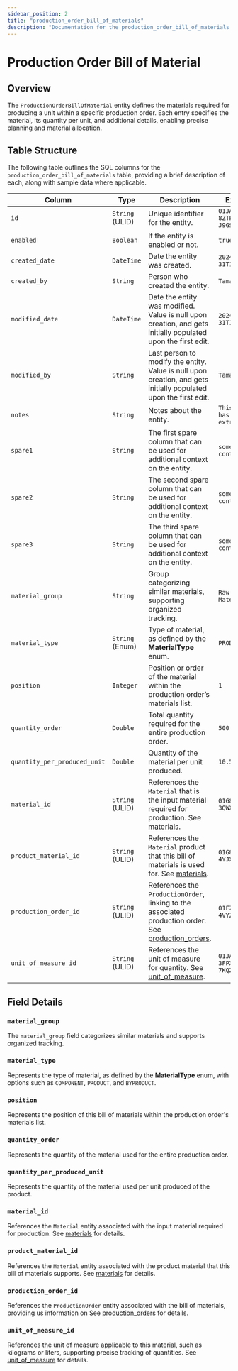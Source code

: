 ```yaml
---
sidebar_position: 2
title: "production_order_bill_of_materials"
description: "Documentation for the production_order_bill_of_materials table, detailing columns and constraints in the database schema."
---
```


# Production Order Bill of Material

## Overview

The `ProductionOrderBillOfMaterial` entity defines the materials required for producing a unit within a specific
production order. Each entry specifies the material, its quantity per unit, and additional details, enabling precise
planning and material allocation.

## Table Structure

The following table outlines the SQL columns for the `production_order_bill_of_materials` table, providing a brief description of
each, along with sample data where applicable.

| Column                       | Type            | Description                                                                                                                                        | Example                             |
|------------------------------|-----------------|----------------------------------------------------------------------------------------------------------------------------------------------------|-------------------------------------|
| `id`                         | `String` (ULID) | Unique identifier for the entity.                                                                                                                  | `01JAP8RJBN-8ZTPXSGY-J9GSDPE1`      |
| `enabled`                    | `Boolean`       | If the entity is enabled or not.                                                                                                                   | `true`                              |
| `created_date`               | `DateTime`      | Date the entity was created.                                                                                                                       | `2024-12-31T19:48:44Z`              |
| `created_by`                 | `String`        | Person who created the entity.                                                                                                                     | `TamakiMES`                         |
| `modified_date`              | `DateTime`      | Date the entity was modified. Value is null upon creation, and gets initially populated upon the first edit.                                       | `2024-12-31T19:48:44Z`              |
| `modified_by`                | `String`        | Last person to modify the entity. Value is null upon creation, and gets initially populated upon the first edit.                                   | `TamakiMES`                         |
| `notes`                      | `String`        | Notes about the entity.                                                                                                                            | `This entity has these extra notes` |
| `spare1`                     | `String`        | The first spare column that can be used for additional context on the entity.                                                                      | `some extra context 1`              |
| `spare2`                     | `String`        | The second spare column that can be used for additional context on the entity.                                                                     | `some extra context 2`              |
| `spare3`                     | `String`        | The third spare column that can be used for additional context on the entity.                                                                      | `some extra context 3`              |
| `material_group`             | `String`        | Group categorizing similar materials, supporting organized tracking.                                                                               | `Raw Materials`                     |
| `material_type`              | `String` (Enum) | Type of material, as defined by the **MaterialType** enum.                                                                                         | `PRODUCT`                           |
| `position`                   | `Integer`       | Position or order of the material within the production order’s materials list.                                                                    | `1`                                 |
| `quantity_order`             | `Double`        | Total quantity required for the entire production order.                                                                                           | `500.0`                             |
| `quantity_per_produced_unit` | `Double`        | Quantity of the material per unit produced.                                                                                                        | `10.5`                              |
| `material_id`                | `String` (ULID) | References the `Material` that is the input material required for production. See [materials](../material-model/material).                         | `01G8V9S9B9-3QWXS4VC`               |
| `product_material_id`        | `String` (ULID) | References the `Material` product that this bill of materials is used for. See [materials](../material-model/material).                            | `01G8V9S9B9-4YJXS9W8`               |
| `production_order_id`        | `String` (ULID) | References the `ProductionOrder`, linking to the associated production order. See [production_orders](../production-order-model/production-order). | `01FZ8P9BJN-4VYZUKE1`               |
| `unit_of_measure_id`         | `String` (ULID) | References the unit of measure for quantity. See [unit_of_measure](../utility-models/unit-of-measure-model/unit-of-measure).                       | `01JAP8R5RT-3FPXQABY-7KQZT6VF`      |

## Field Details

### `material_group`

The `material_group` field categorizes similar materials and supports organized tracking.

### `material_type`

Represents the type of material, as defined by the **MaterialType** enum, with options such as `COMPONENT`, `PRODUCT`, and `BYPRODUCT`.

### `position`

Represents the position of this bill of materials within the production order's materials list.

### `quantity_order`

Represents the quantity of the material used for the entire production order.

### `quantity_per_produced_unit`

Represents the quantity of the material used per unit produced of the product.

### `material_id`

References the `Material` entity associated with the input material required for production.
See [materials](../material-model/material) for details.

### `product_material_id`

References the `Material` entity associated with the product material that this bill of materials supports.
See [materials](../material-model/material) for details.

### `production_order_id`

References the `ProductionOrder` entity associated with the bill of materials, providing us information on
See [production_orders](../production-order-model/production-order) for details.

### `unit_of_measure_id`

References the unit of measure applicable to this material, such as kilograms or liters, supporting precise tracking of quantities.
See [unit_of_measure](../utility-models/unit-of-measure-model/unit-of-measure) for details.
